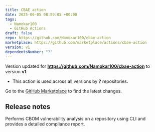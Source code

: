 ```yaml
---
title: CBAE action
date: 2025-06-05 08:59:05 +00:00
tags:
  - Namokar100
  - GitHub Actions
draft: false
repo: https://github.com/Namokar100/cbae-action
marketplace: https://github.com/marketplace/actions/cbae-action
version: v1
dependentsNumber: "?"
---
```



Version updated for **https://github.com/Namokar100/cbae-action** to version **v1**.
- This action is used across all versions by **?** repositories.

Go to the [GitHub Marketplace](https://github.com/marketplace/actions/cbae-action) to find the latest changes.

## Release notes

Performs CBOM vulnerability analysis on a repository using CLI and provides a detailed compliance report.
